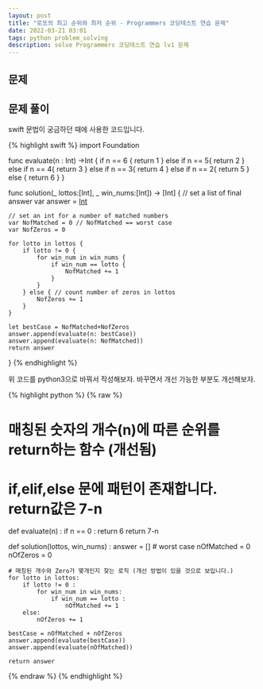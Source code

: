 ```yaml
---
layout: post
title: "로또의 최고 순위와 최저 순위 - Programmers 코딩테스트 연습 문제"
date: 2022-03-21 03:01
tags: python problem_solving
description: solve Programmers 코딩테스트 연습 lv1 문제
---
```


## 문제



## 문제 풀이
swift 문법이 궁금하던 때에 사용한 코드입니다.

{% highlight swift %}
import Foundation

func evaluate(n : Int) ->Int {
    if n == 6 {
        return 1
    } else if n == 5{
        return 2
    } else if n == 4{
        return 3
    } else if n == 3{
        return 4
    } else if n == 2{
        return 5
    } else {
        return 6
    }
}

func solution(_ lottos:[Int], _ win_nums:[Int]) -> [Int] {
    // set a list of final answer
    var answer = [Int]()
    
    // set an int for a number of matched numbers
    var NofMatched = 0 // NofMatched == worst case
    var NofZeros = 0
    
    for lotto in lottos {
        if lotto != 0 {
            for win_num in win_nums {
                if win_num == lotto {
                    NofMatched += 1
                }
            }
        } else { // count number of zeros in lottos
            NofZeros += 1
        }
    }
    
    let bestCase = NofMatched+NofZeros 
    answer.append(evaluate(n: bestCase))
    answer.append(evaluate(n: NofMatched))
    return answer
}
{% endhighlight %}

위 코드를 python3으로 바꿔서 작성해보자. 바꾸면서 개선 가능한 부분도 개선해보자.

{% highlight python %}
{% raw %}

# 매칭된 숫자의 개수(n)에 따른 순위를 return하는 함수 (개선됨)
# if,elif,else 문에 패턴이 존재합니다. return값은 7-n
def evaluate(n) :
    if n == 0 :
        return 6
    return 7-n

def solution(lottos, win_nums) :
    answer = []
    # worst case
    nOfMatched = 0
    nOfZeros = 0

    # 매칭된 개수와 Zero가 몇개인지 찾는 로직 (개선 방법이 있을 것으로 보입니다.)
    for lotto in lottos:
        if lotto != 0 :
            for win_num in win_nums:
                if win_num == lotto :
                    nOfMatched += 1
        else:
            nOfZeros += 1
    
    bestCase = nOfMatched + nOfZeros
    answer.append(evaluate(bestCase))
    answer.append(evaluate(nOfMatched))

    return answer
{% endraw %}
{% endhighlight %}
